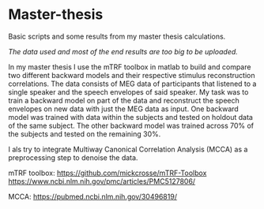 # Master-thesis
Basic scripts and some results from my master thesis calculations.

*The data used and most of the end results are too big to be uploaded.*

In my master thesis I use the mTRF toolbox in matlab to build and compare two different backward models and their respective stimulus reconstruction correlations.
The data consists of MEG data of participants that listened to a single speaker and the speech envelopes of said speaker.
My task was to train a backward model on part of the data and reconstruct the speech envelopes on new data with just the MEG data as input. 
One backward model was trained with data within the subjects and tested on holdout data of the same subject. 
The other backward model was trained across 70% of the subjects and tested on the remaining 30%.

I als try to integrate Multiway Canonical Correlation Analysis (MCCA) as a preprocessing step to denoise the data.


mTRF toolbox:
https://github.com/mickcrosse/mTRF-Toolbox
https://www.ncbi.nlm.nih.gov/pmc/articles/PMC5127806/

MCCA:
https://pubmed.ncbi.nlm.nih.gov/30496819/
